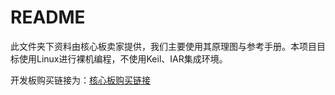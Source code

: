 # README
此文件夹下资料由核心板卖家提供，我们主要使用其原理图与参考手册。本项目目标使用Linux进行裸机编程，不使用Keil、IAR集成环境。

开发板购买链接为：[核心板购买链接](https://item.taobao.com/item.htm?spm=a1z09.2.0.0.7f9b2e8dd9mDYi&id=663983682507&_u=52f89t1k46f5)